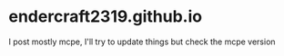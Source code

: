 # endercraft2319.github.io
I post mostly mcpe, I'll try to update things but check the mcpe version

